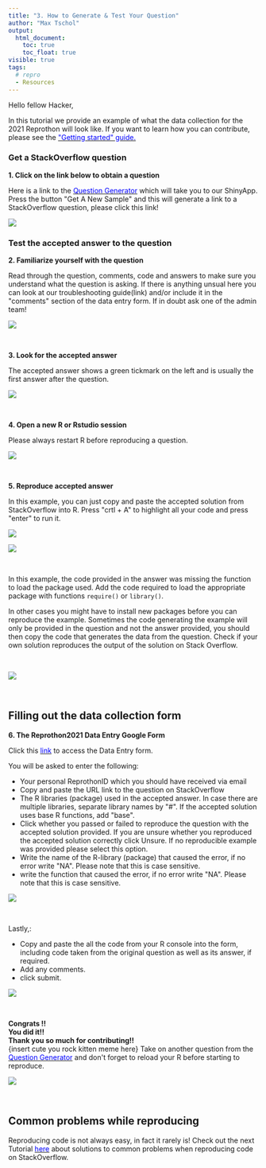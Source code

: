 ```yaml
---
title: "3. How to Generate & Test Your Question"
author: "Max Tschol"
output:
  html_document:
    toc: true
    toc_float: true
visible: true
tags:
  # repro
  - Resources
---
```


Hello fellow Hacker,  

In this tutorial we provide an example of what the data collection for the 2021 Reprothon will look like. If you want to learn how you can contribute, please see the [<span style="color: blue">"Getting started" guide.</span>](https://aberdeenstudygroup.github.io/studyGroup/Reprothon2021/Misc_resources/How_to_get_started_Reprothon2021/)


### Get a StackOverflow question

**1. Click on the link below to obtain a question**  

Here is a link to the [<span style="color: blue">Question Generator</span>](https://shiny.abdn.ac.uk/biostat/Reprothon/) which will take you to our ShinyApp. Press the button "Get A New Sample" and this will generate a link to a StackOverflow question, please click this link!

<p align=centre>
<img src="../images/quest_gen.png" style="max-width:100%;">
</p>


### Test the accepted answer to the question

**2. Familiarize yourself with the question**  

Read through the question, comments, code and answers to make sure you understand what the question is asking. If there is anything unsual here you can look at our troubleshooting guide(link) and/or include it in the "comments" section of the data entry form. If in doubt ask one of the admin team!


<p align=centre>
<img src="../images/stack_example3.png" style="max-width:100%;">
</p>
<br>

**3. Look for the accepted answer**  

The accepted answer shows a green tickmark on the left and is usually the first answer after the question.

<p align=centre>
<img src="../images/stack_example4.png" style="max-width:100%;">
</p>
<br>

**4. Open a new R or Rstudio session**  

Please always restart R before reproducing a question.

<p align=centre>
<img src="../images/open_r.png" style="max-width:100%;">
</p>
<br>

**5. Reproduce accepted answer**  

In this example, you can just copy and paste the accepted solution from StackOverflow into R. Press "crtl + A" to highlight all your code and press "enter" to run it.

<p align=centre>
<img src="../images/copy_paste_stack.png" style="max-width:100%;">
</p>

<p align=centre>
<img src="../images/copy_paste_stack_r.png" style="max-width:100%;">
</p>
<br>

In this example, the code provided in the answer was missing the function to load the package used. Add the code required to load the appropriate package with functions `require()` or `library()`.

In other cases you might have to install new packages before you can reproduce the example. Sometimes the code generating the example will only be provided in the question and not the answer provided, you should then copy the code that generates the data from the question.   Check if your own solution reproduces the output of the solution on Stack Overflow.

<br>

<p align=centre>
<img src="../images/r_pass.png" style="max-width:100%;">
</p>
<br>

## Filling out the data collection form 

**6. The Reprothon2021 Data Entry Google Form**  

Click this [<span style="color: blue">link</span>](https://docs.google.com/forms/d/e/1FAIpQLScnkiWlEgSmdAfwQjN-AvkqPmjAMi-D947jAr2YcABiEMYU9g/viewform) to access the Data Entry form. 

You will be asked to enter the following:  
- Your personal ReprothonID which you should have received via email   
- Copy and paste the URL link to the question on StackOverflow  
- The R libraries (package) used in the accepted answer. In case there are multiple libraries, separate library names by "#". If the accepted solution uses base R functions, add "base".  
- Click whether you passed or failed to reproduce the question with the accepted solution provided. If you are unsure whether you reproduced the accepted solution correctly click Unsure. If no reproducible example was provided please select this option.  
- Write the name of the R-library (package) that caused the error, if no error write "NA". Please note that this is case sensitive.  
- write the function that caused the error, if no error write "NA". Please note that this is case sensitive. 

<p align=centre>
<img src="../images/fill_gform2.png" style="max-width:100%;">
</p>
<br>

Lastly,:   
- Copy and paste the all the code from your R console into the form, including code taken from the original question as well as its answer, if required.  
- Add any comments.  
- click submit.  
 
 
<p align=centre>
<img src="../images/fill_gform3.png" style="max-width:70%;">
</p>
<br>

**Congrats !!**  
**You did it!!**  
**Thank you so much for contributing!!**   
{insert cute you rock kitten meme here}
Take on another question from the [<span style="color: blue">Question Generator</span>](https://shiny.abdn.ac.uk/biostat/Reprothon/) and don't forget to reload your R before starting to reproduce.  

<p align=centre>
<img src="../images/submit2.png" style="max-width:70%;">
</p>
<br>

## Common problems while reproducing  

Reproducing code is not always easy, in fact it rarely is! Check out the next Tutorial [<span style="color: blue">here</span>](link) about solutions to common problems when reproducing code on StackOverflow.  
